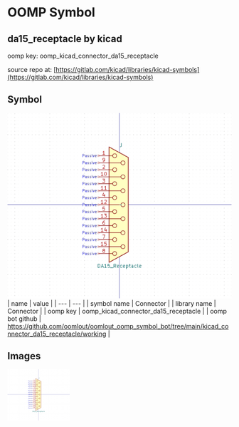 # OOMP Symbol  
## da15_receptacle  by kicad  
  
oomp key: oomp_kicad_connector_da15_receptacle  
  
source repo at: [https://gitlab.com/kicad/libraries/kicad-symbols](https://gitlab.com/kicad/libraries/kicad-symbols)  
## Symbol  
  
[![working.png](working_600.png)](working.png)  
| name | value | 
| --- | --- | 
| symbol name | Connector | 
| library name | Connector | 
| oomp key | oomp_kicad_connector_da15_receptacle | 
| oomp bot github | https://github.com/oomlout/oomlout_oomp_symbol_bot/tree/main/kicad_connector_da15_receptacle/working | 
## Images  
  
[![working.png](working_140.png)](working.png)  
